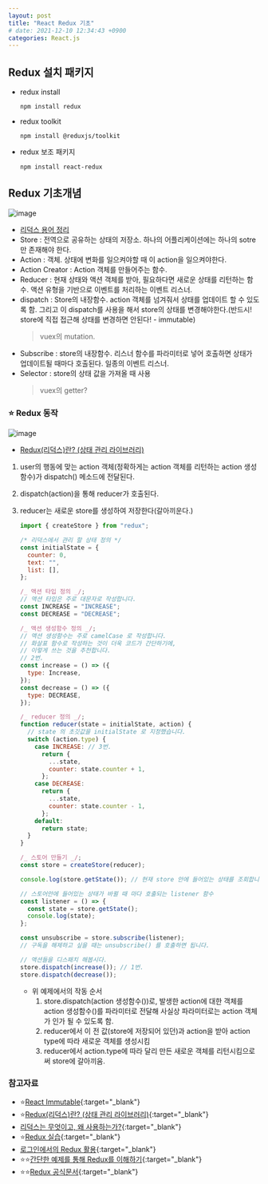 ```yaml
---
layout: post
title: "React Redux 기초"
# date: 2021-12-10 12:34:43 +0900
categories: React.js
---
```


## Redux 설치 패키지

- redux install

  ```
  npm install redux
  ```

- redux toolkit

  ```
  npm install @reduxjs/toolkit

  ```

- redux 보조 패키지
  ```
  npm install react-redux
  ```

## Redux 기초개념

![image](https://user-images.githubusercontent.com/28949166/149366231-1267a040-b385-4dde-a648-ded4bfd78f6c.png)

- [리덕스 용어 정리](https://kyun2da.dev/%EB%9D%BC%EC%9D%B4%EB%B8%8C%EB%9F%AC%EB%A6%AC/Redux-%EC%A0%95%EB%A6%AC/)
- Store : 전역으로 공유하는 상태의 저장소. 하나의 어플리케이션에는 하나의 sotre만 존재해야 한다.
- Action : 객체. 상태에 변화를 일으켜야할 때 이 action을 일으켜야한다.
- Action Creator : Action 객체를 만들어주는 함수.
- Reducer : 현재 상태와 액션 객체를 받아, 필요하다면 새로운 상태를 리턴하는 함수. 액션 유형을 기반으로 이벤트를 처리하는 이벤트 리스너.
- dispatch : Store의 내장함수. action 객체를 넘겨줘서 상태를 업데이트 할 수 있도록 함. 그리고 이 dispatch를 사용을 해서 store의 상태를 변경해야한다.(반드시! store에 직접 접근해 상태를 변경하면 안된다! - immutable)
  > vuex의 mutation.
- Subscribe : store의 내장함수. 리스너 함수를 파라미터로 넣어 호출하면 상태가 업데이트될 때마다 호출된다. 일종의 이벤트 리스너.
- Selector : store의 상태 값을 가져올 때 사용
  > vuex의 getter?

### ⭐ Redux 동작

![image](https://user-images.githubusercontent.com/28949166/149377508-71f09364-2356-4b5a-b239-7beb59a5190f.png)

- [Redux(리덕스)란? (상태 관리 라이브러리)](https://hanamon.kr/redux%EB%9E%80-%EB%A6%AC%EB%8D%95%EC%8A%A4-%EC%83%81%ED%83%9C-%EA%B4%80%EB%A6%AC-%EB%9D%BC%EC%9D%B4%EB%B8%8C%EB%9F%AC%EB%A6%AC/)

1. user의 행동에 맞는 action 객체(정확하게는 action 객체를 리턴하는 action 생성함수)가 dispatch() 메소드에 전달된다.
2. dispatch(action)을 통해 reducer가 호출된다.
3. reducer는 새로운 store를 생성하여 저장한다(갈아끼운다.)

   ```javascript
   import { createStore } from "redux";

   /* 리덕스에서 관리 할 상태 정의 */
   const initialState = {
     counter: 0,
     text: "",
     list: [],
   };

   /_ 액션 타입 정의 _/;
   // 액션 타입은 주로 대문자로 작성합니다.
   const INCREASE = "INCREASE";
   const DECREASE = "DECREASE";

   /_ 액션 생성함수 정의 _/;
   // 액션 생성함수는 주로 camelCase 로 작성합니다.
   // 화살표 함수로 작성하는 것이 더욱 코드가 간단하기에,
   // 이렇게 쓰는 것을 추천합니다.
   // 2번.
   const increase = () => ({
     type: Increase,
   });
   const decrease = () => ({
     type: DECREASE,
   });

   /_ reducer 정의 _/;
   function reducer(state = initialState, action) {
     // state 의 초깃값을 initialState 로 지정했습니다.
     switch (action.type) {
       case INCREASE: // 3번.
         return {
           ...state,
           counter: state.counter + 1,
         };
       case DECREASE:
         return {
           ...state,
           counter: state.counter - 1,
         };
       default:
         return state;
     }
   }

   /_ 스토어 만들기 _/;
   const store = createStore(reducer);

   console.log(store.getState()); // 현재 store 안에 들어있는 상태를 조회합니다.

   // 스토어안에 들어있는 상태가 바뀔 때 마다 호출되는 listener 함수
   const listener = () => {
     const state = store.getState();
     console.log(state);
   };

   const unsubscribe = store.subscribe(listener);
   // 구독을 해제하고 싶을 때는 unsubscribe() 를 호출하면 됩니다.

   // 액션들을 디스패치 해봅시다.
   store.dispatch(increase()); // 1번.
   store.dispatch(decrease());
   ```

   - 위 예제에서의 작동 순서
     1. store.dispatch(action 생성함수())로, 발생한 action에 대한 객체를 action 생성함수()를 파라미터로 전달해 사실상 파라미터로는 action 객체가 인가 될 수 있도록 함.
     2. reducer에서 이 전 값(store에 저장되어 있던)과 action을 받아 action type에 따라 새로운 객체를 생성시킴
     3. reducer에서 action.type에 따라 달리 만든 새로운 객체를 리턴시킴으로써 store에 갈아끼움.

### 참고자료

- ⭐[React Immutable](https://velopert.com/3486){:target="\_blank"}
- ⭐[Redux(리덕스)란? (상태 관리 라이브러리)](https://hanamon.kr/redux%EB%9E%80-%EB%A6%AC%EB%8D%95%EC%8A%A4-%EC%83%81%ED%83%9C-%EA%B4%80%EB%A6%AC-%EB%9D%BC%EC%9D%B4%EB%B8%8C%EB%9F%AC%EB%A6%AC/){:target="\_blank"}
- [리덕스는 무엇이고, 왜 사용하는가?](https://velog.io/@youthfulhps/What-is-Redux-and-why-use-it){:target="\_blank"}
- ⭐[Redux 실습](https://react.vlpt.us/redux/03-prepare.html){:target="\_blank"}
- [로그인에서의 Redux 활용](https://joonganglib.tistory.com/m/11){:target="\_blank"}
- ⭐⭐[간단한 예제를 통해 Redux를 이해하기](https://velog.io/@qf9ar8nv/%EA%B0%84%EB%8B%A8%ED%95%9C-%EC%98%88%EC%A0%9C%EB%A5%BC-%ED%86%B5%ED%95%B4-Redux%EB%A5%BC-%EC%9D%B4%ED%95%B4%ED%95%98%EA%B8%B0){:target="\_blank"}
- ⭐⭐[Redux 공식문서](https://ko.redux.js.org/introduction/installation/){:target="\_blank"}
